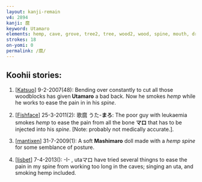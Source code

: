 ```yaml
---
layout: kanji-remain
v4: 2894
kanji: 麿
keyword: Utamaro
elements: hemp, cave, grove, tree2, tree, wood2, wood, spine, mouth, drop, mouth2
strokes: 18
on-yomi: 0
permalink: /麿/
---
```


## Koohii stories: 

1) [<a href="http://kanji.koohii.com/profile/Katsuo">Katsuo</a>] 9-2-2007(48): Bending over constantly to cut all those woodblocks has given<strong> Utamaro</strong> a bad back. Now he smokes <em>hemp</em> while he works to ease the pain in in his <em>spine</em>.

2) [<a href="http://kanji.koohii.com/profile/Fishface">Fishface</a>] 25-3-2011(2): 歌麿 うた-<strong>まろ</strong>: The poor guy with leukaemia smokes <em>hemp</em> to ease the pain from all the bone <strong>マロ</strong> that has to be injected into his <em>spine</em>. [Note: probably not medically accurate.].

3) [<a href="http://kanji.koohii.com/profile/mantixen">mantixen</a>] 31-7-2009(1): A soft <strong>Mashimaro</strong> doll made with a <em>hemp</em> <em>spine</em> for some semblance of posture.

4) [<a href="http://kanji.koohii.com/profile/lisbet">lisbet</a>] 7-4-2013(): -I- , utaマロ have tried several thingns to ease the pain in my spine from working too long in the caves; singing an uta, and smoking hemp included.



